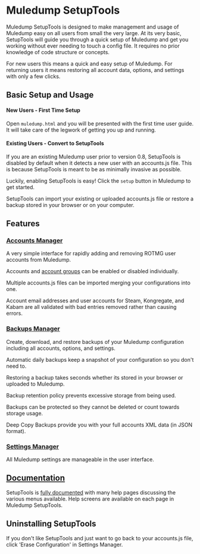 # Muledump SetupTools

Muledump SetupTools is designed to make management and usage of Muledump easy on all users from small the very large. At its very basic, SetupTools will guide you through a quick setup of Muledump and get you working without ever needing to touch a config file. It requires no prior knowledge of code structure or concepts.

For new users this means a quick and easy setup of Muledump. For returning users it means restoring all account data, options, and settings with only a few clicks.

## Basic Setup and Usage

#### New Users - First Time Setup

Open ```muledump.html``` and you will be presented with the first time user guide. It will take care of the legwork of getting you up and running.

#### Existing Users - Convert to SetupTools

If you are an existing Muledump user prior to version 0.8, SetupTools is disabled by default when it detects a new user with an accounts.js file. This is because SetupTools is meant to be as minimally invasive as possible.
 
Luckily, enabling SetupTools is easy! Click the ```setup``` button in Muledump to get started.

SetupTools can import your existing or uploaded accounts.js file or restore a backup stored in your browser or on your computer.

## Features

### [Accounts Manager](/docs/setuptools/accounts-manager)

A very simple interface for rapidly adding and removing ROTMG user accounts from Muledump.

Accounts and [account groups](/docs/setuptools/groups-manager) can be enabled or disabled individually.

Multiple accounts.js files can be imported merging your configurations into one.

Account email addresses and user accounts for Steam, Kongregate, and Kabam are all validated with bad entries removed rather than causing errors.

### [Backups Manager](/docs/setuptools/backups-manager)

Create, download, and restore backups of your Muledump configuration including all accounts, options, and settings.

Automatic daily backups keep a snapshot of your configuration so you don't need to.

Restoring a backup takes seconds whether its stored in your browser or uploaded to Muledump.

Backup retention policy prevents excessive storage from being used.

Backups can be protected so they cannot be deleted or count towards storage usage.

Deep Copy Backups provide you with your full accounts XML data (in JSON format).

### [Settings Manager](/docs/setuptools/settings-manager)

All Muledump settings are manageable in the user interface.

## [Documentation](/docs/setuptools/help)
SetupTools is [fully documented](/docs/setuptools/help) with many help pages discussing the various menus available. Help screens are available on each page in Muledump SetupTools.

## Uninstalling SetupTools

If you don't like SetupTools and just want to go back to your accounts.js file, click 'Erase Configuration' in Settings Manager.


